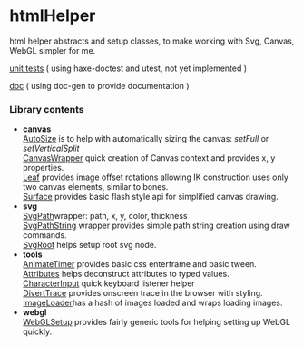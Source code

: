 # htmlHelper
html helper abstracts and setup classes, to make working with Svg, Canvas, WebGL simpler for me.

[unit tests](https://nanjizal.github.io/htmlHelper/htmlHelperTest.html) ( using haxe-doctest and utest, not yet implemented )

[doc](https://nanjizal.github.io/htmlHelper/pages/) ( using doc-gen to provide documentation )

### Library contents

  - **canvas**   
      [AutoSize](https://nanjizal.github.io/htmlHelper/pages/htmlHelper/canvas/AutoSize.html) is to help with automatically sizing the canvas: *setFull* or *setVerticalSplit*  
      [CanvasWrapper](https://nanjizal.github.io/htmlHelper/pages/htmlHelper/canvas/CanvasWrapper.html) quick creation of Canvas context and provides x, y properties.  
      [Leaf](https://nanjizal.github.io/htmlHelper/pages/htmlHelper/canvas/Leaf.html) provides image offset rotations allowing IK construction uses only two canvas elements, similar to bones.  
      [Surface](https://nanjizal.github.io/htmlHelper/pages/htmlHelper/canvas/Surface.html) provides basic flash style api for simplified canvas drawing.   
  - **svg**  
      [SvgPath](https://nanjizal.github.io/htmlHelper/pages/htmlHelper/svg/SvgPath.html)wrapper: path, x, y, color, thickness  
      [SvgPathString](https://nanjizal.github.io/htmlHelper/pages/htmlHelper/svg/SvgPathString.html) wrapper provides simple path string creation using draw commands.  
      [SvgRoot](https://nanjizal.github.io/htmlHelper/pages/htmlHelper/svg/SvgRoot.html) helps setup root svg node.  
  - **tools**  
      [AnimateTimer](https://nanjizal.github.io/htmlHelper/pages/htmlHelper/tools/AnimateTimer.html) provides basic css enterframe and basic tween.  
      [Attributes](https://nanjizal.github.io/htmlHelper/pages/htmlHelper/tools/Attributes.html) helps deconstruct attributes to typed values.  
      [CharacterInput](https://nanjizal.github.io/htmlHelper/pages/htmlHelper/tools/CharacterInput.html) quick keyboard listener helper  
      [DivertTrace](https://nanjizal.github.io/htmlHelper/pages/htmlHelper/tools/DivertTrace.html) provides onscreen trace in the browser with styling.  
      [ImageLoader](https://nanjizal.github.io/htmlHelper/pages/htmlHelper/tools/ImageLoader.html)has a hash of images loaded and wraps loading images.
  - **webgl**  
      [WebGLSetup](https://nanjizal.github.io/htmlHelper/pages/htmlHelper/webgl/WebGLSetup.html) provides fairly generic tools for helping setting up WebGL quickly.
      
